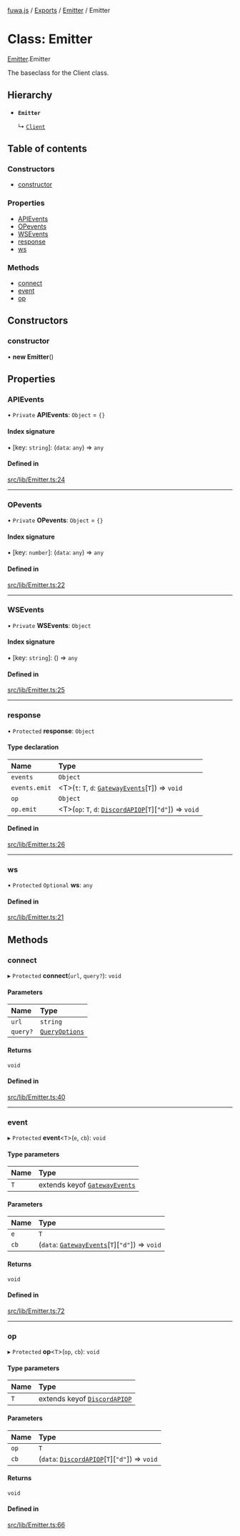 [fuwa.js](../README.md) / [Exports](../modules.md) / [Emitter](../modules/Emitter.md) / Emitter

# Class: Emitter

[Emitter](../modules/Emitter.md).Emitter

The baseclass for the Client class.

## Hierarchy

- **`Emitter`**

  ↳ [`Client`](Client.Client-1.md)

## Table of contents

### Constructors

- [constructor](Emitter.Emitter-1.md#constructor)

### Properties

- [APIEvents](Emitter.Emitter-1.md#apievents)
- [OPevents](Emitter.Emitter-1.md#opevents)
- [WSEvents](Emitter.Emitter-1.md#wsevents)
- [response](Emitter.Emitter-1.md#response)
- [ws](Emitter.Emitter-1.md#ws)

### Methods

- [connect](Emitter.Emitter-1.md#connect)
- [event](Emitter.Emitter-1.md#event)
- [op](Emitter.Emitter-1.md#op)

## Constructors

### constructor

• **new Emitter**()

## Properties

### APIEvents

• `Private` **APIEvents**: `Object` = `{}`

#### Index signature

▪ [key: `string`]: (`data`: `any`) => `any`

#### Defined in

[src/lib/Emitter.ts:24](https://github.com/Fuwajs/Fuwa.js/blob/d4e1de5/src/lib/Emitter.ts#L24)

___

### OPevents

• `Private` **OPevents**: `Object` = `{}`

#### Index signature

▪ [key: `number`]: (`data`: `any`) => `any`

#### Defined in

[src/lib/Emitter.ts:22](https://github.com/Fuwajs/Fuwa.js/blob/d4e1de5/src/lib/Emitter.ts#L22)

___

### WSEvents

• `Private` **WSEvents**: `Object`

#### Index signature

▪ [key: `string`]: () => `any`

#### Defined in

[src/lib/Emitter.ts:25](https://github.com/Fuwajs/Fuwa.js/blob/d4e1de5/src/lib/Emitter.ts#L25)

___

### response

• `Protected` **response**: `Object`

#### Type declaration

| Name | Type |
| :------ | :------ |
| `events` | `Object` |
| `events.emit` | <T\>(`t`: `T`, `d`: [`GatewayEvents`](../interfaces/_DiscordAPI.GatewayEvents.md)[`T`]) => `void` |
| `op` | `Object` |
| `op.emit` | <T\>(`op`: `T`, `d`: [`DiscordAPIOP`](../interfaces/_DiscordAPI.DiscordAPIOP.md)[`T`][``"d"``]) => `void` |

#### Defined in

[src/lib/Emitter.ts:26](https://github.com/Fuwajs/Fuwa.js/blob/d4e1de5/src/lib/Emitter.ts#L26)

___

### ws

• `Protected` `Optional` **ws**: `any`

#### Defined in

[src/lib/Emitter.ts:21](https://github.com/Fuwajs/Fuwa.js/blob/d4e1de5/src/lib/Emitter.ts#L21)

## Methods

### connect

▸ `Protected` **connect**(`url`, `query?`): `void`

#### Parameters

| Name | Type |
| :------ | :------ |
| `url` | `string` |
| `query?` | [`QueryOptions`](../interfaces/Emitter.QueryOptions.md) |

#### Returns

`void`

#### Defined in

[src/lib/Emitter.ts:40](https://github.com/Fuwajs/Fuwa.js/blob/d4e1de5/src/lib/Emitter.ts#L40)

___

### event

▸ `Protected` **event**<`T`\>(`e`, `cb`): `void`

#### Type parameters

| Name | Type |
| :------ | :------ |
| `T` | extends keyof [`GatewayEvents`](../interfaces/_DiscordAPI.GatewayEvents.md) |

#### Parameters

| Name | Type |
| :------ | :------ |
| `e` | `T` |
| `cb` | (`data`: [`GatewayEvents`](../interfaces/_DiscordAPI.GatewayEvents.md)[`T`][``"d"``]) => `void` |

#### Returns

`void`

#### Defined in

[src/lib/Emitter.ts:72](https://github.com/Fuwajs/Fuwa.js/blob/d4e1de5/src/lib/Emitter.ts#L72)

___

### op

▸ `Protected` **op**<`T`\>(`op`, `cb`): `void`

#### Type parameters

| Name | Type |
| :------ | :------ |
| `T` | extends keyof [`DiscordAPIOP`](../interfaces/_DiscordAPI.DiscordAPIOP.md) |

#### Parameters

| Name | Type |
| :------ | :------ |
| `op` | `T` |
| `cb` | (`data`: [`DiscordAPIOP`](../interfaces/_DiscordAPI.DiscordAPIOP.md)[`T`][``"d"``]) => `void` |

#### Returns

`void`

#### Defined in

[src/lib/Emitter.ts:66](https://github.com/Fuwajs/Fuwa.js/blob/d4e1de5/src/lib/Emitter.ts#L66)
